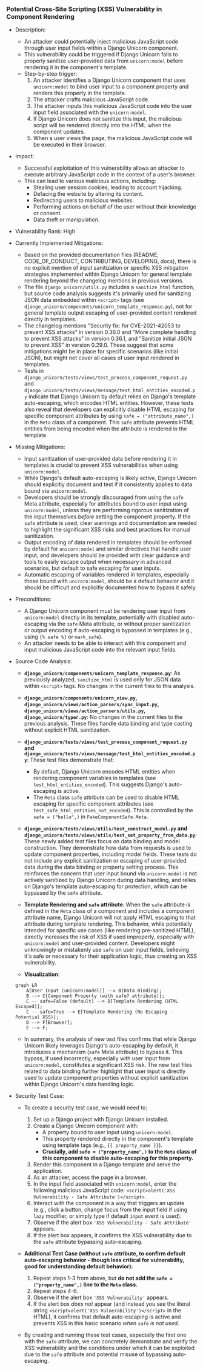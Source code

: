 ### Potential Cross-Site Scripting (XSS) Vulnerability in Component Rendering

- Description:
    - An attacker could potentially inject malicious JavaScript code through user input fields within a Django Unicorn component.
    - This vulnerability could be triggered if Django Unicorn fails to properly sanitize user-provided data from `unicorn:model` before rendering it in the component's template.
    - Step-by-step trigger:
        1. An attacker identifies a Django Unicorn component that uses `unicorn:model` to bind user input to a component property and renders this property in the template.
        2. The attacker crafts malicious JavaScript code.
        3. The attacker inputs this malicious JavaScript code into the user input field associated with the `unicorn:model`.
        4. If Django Unicorn does not sanitize this input, the malicious script will be rendered directly into the HTML when the component updates.
        5. When a user views the page, the malicious JavaScript code will be executed in their browser.

- Impact:
    - Successful exploitation of this vulnerability allows an attacker to execute arbitrary JavaScript code in the context of a user's browser.
    - This can lead to various malicious actions, including:
        - Stealing user session cookies, leading to account hijacking.
        - Defacing the website by altering its content.
        - Redirecting users to malicious websites.
        - Performing actions on behalf of the user without their knowledge or consent.
        - Data theft or manipulation.

- Vulnerability Rank: High

- Currently Implemented Mitigations:
    - Based on the provided documentation files (README, CODE_OF_CONDUCT, CONTRIBUTING, DEVELOPING, docs), there is no explicit mention of input sanitization or specific XSS mitigation strategies implemented within Django Unicorn for general template rendering beyond the changelog mentions in previous versions.
    - The file `django_unicorn/utils.py` includes a `sanitize_html` function, but source code analysis suggests it's primarily used for sanitizing JSON data embedded within `<script>` tags (see `django_unicorn/components/unicorn_template_response.py`), not for general template output escaping of user-provided content rendered directly in templates.
    - The changelog mentions "Security fix: for CVE-2021-42053 to prevent XSS attacks" in version 0.36.0 and "More complete handling to prevent XSS attacks" in version 0.36.1, and "Sanitize initial JSON to prevent XSS" in version 0.29.0. These suggest that some mitigations might be in place for specific scenarios (like initial JSON), but might not cover all cases of user input rendered in templates.
    - Tests in `django_unicorn/tests/views/test_process_component_request.py` and `django_unicorn/tests/views/message/test_html_entities_encoded.py` indicate that Django Unicorn by default relies on Django's template auto-escaping, which encodes HTML entities. However, these tests also reveal that developers can explicitly disable HTML escaping for specific component attributes by using `safe = ("attribute_name",)` in the `Meta` class of a component. This `safe` attribute prevents HTML entities from being encoded when the attribute is rendered in the template.

- Missing Mitigations:
    - Input sanitization of user-provided data before rendering it in templates is crucial to prevent XSS vulnerabilities when using `unicorn:model`.
    - While Django's default auto-escaping is likely active, Django Unicorn should explicitly document and test if it consistently applies to data bound via `unicorn:model`.
    - Developers should be strongly discouraged from using the `safe` Meta attribute, especially for attributes bound to user input using `unicorn:model`, unless they are performing rigorous sanitization of the input themselves *before* setting the component property. If the `safe` attribute is used, clear warnings and documentation are needed to highlight the significant XSS risks and best practices for manual sanitization.
    - Output encoding of data rendered in templates should be enforced by default for `unicorn:model` and similar directives that handle user input, and developers should be provided with clear guidance and tools to easily escape output when necessary in advanced scenarios, but default to safe escaping for user inputs.
    - Automatic escaping of variables rendered in templates, especially those bound with `unicorn:model`, should be a default behavior and it should be difficult and explicitly documented how to bypass it safely.

- Preconditions:
    - A Django Unicorn component must be rendering user input from `unicorn:model` directly in its template, potentially with disabled auto-escaping via the `safe` Meta attribute, or without proper sanitization or output encoding if auto-escaping is bypassed in templates (e.g., using `{% safe %}` or `mark_safe`).
    - An attacker needs to be able to interact with this component and input malicious JavaScript code into the relevant input fields.

- Source Code Analysis:
    - **`django_unicorn/components/unicorn_template_response.py`**:  As previously analyzed, `sanitize_html` is used only for JSON data within `<script>` tags. No changes in the current files to this analysis.
    - **`django_unicorn/components/unicorn_view.py`, `django_unicorn/views/action_parsers/sync_input.py`, `django_unicorn/views/action_parsers/utils.py`, `django_unicorn/typer.py`**: No changes in the current files to the previous analysis. These files handle data binding and type casting without explicit HTML sanitization.
    - **`django_unicorn/tests/views/test_process_component_request.py` and `django_unicorn/tests/views/message/test_html_entities_encoded.py`**: These test files demonstrate that:
        - By default, Django Unicorn encodes HTML entities when rendering component variables in templates (see `test_html_entities_encoded`). This suggests Django's auto-escaping is active.
        - The `Meta` class `safe` attribute can be used to disable HTML escaping for specific component attributes (see `test_safe_html_entities_not_encoded`). This is controlled by the `safe = ("hello",)` in `FakeComponentSafe.Meta`.
    - **`django_unicorn/tests/views/utils/test_construct_model.py` and `django_unicorn/tests/views/utils/test_set_property_from_data.py`**: These newly added test files focus on data binding and model construction. They demonstrate how data from requests is used to update component properties, including model fields. These tests do not include any explicit sanitization or escaping of user-provided data during the data binding or property setting process. This reinforces the concern that user input bound via `unicorn:model` is not actively sanitized by Django Unicorn during data handling, and relies on Django's template auto-escaping for protection, which can be bypassed by the `safe` attribute.

    - **Template Rendering and `safe` attribute**: When the `safe` attribute is defined in the `Meta` class of a component and includes a component attribute name, Django Unicorn will not apply HTML escaping to that attribute during template rendering. This behavior, while potentially intended for specific use cases (like rendering pre-sanitized HTML), directly increases the risk of XSS if used improperly, especially with `unicorn:model` and user-provided content. Developers might unknowingly or mistakenly use `safe` on user input fields, believing it's safe or necessary for their application logic, thus creating an XSS vulnerability.

    - **Visualization**:
    ```mermaid
    graph LR
        A[User Input (unicorn:model)] --> B(Data Binding);
        B --> C{Component Property (with safe? attribute)};
        C -- safe=False (default) --> D[Template Rendering (HTML Escaped)];
        C -- safe=True --> E[Template Rendering (No Escaping - Potential XSS)];
        D --> F[Browser];
        E --> F;
    ```

    - In summary, the analysis of new test files confirms that while Django Unicorn likely leverages Django's auto-escaping by default, it introduces a mechanism (`safe` Meta attribute) to bypass it. This bypass, if used incorrectly, especially with user input from `unicorn:model`, constitutes a significant XSS risk. The new test files related to data binding further highlight that user input is directly used to update component properties without explicit sanitization within Django Unicorn's data handling logic.

- Security Test Case:
    - To create a security test case, we would need to:
        1. Set up a Django project with Django Unicorn installed.
        2. Create a Django Unicorn component with:
            - A property bound to user input using `unicorn:model`.
            - This property rendered directly in the component's template using template tags (e.g., `{{ property_name }}`).
            - **Crucially, add `safe = ("property_name",)` to the `Meta` class of this component to disable auto-escaping for this property.**
        3. Render this component in a Django template and serve the application.
        4. As an attacker, access the page in a browser.
        5. In the input field associated with `unicorn:model`, enter the following malicious JavaScript code: `<script>alert('XSS Vulnerability - Safe Attribute')</script>`.
        6. Interact with the component in a way that triggers an update (e.g., click a button, change focus from the input field if using `lazy` modifier, or simply type if default `input` event is used).
        7. Observe if the alert box `'XSS Vulnerability - Safe Attribute'` appears.
        8. If the alert box appears, it confirms the XSS vulnerability due to the `safe` attribute bypassing auto-escaping.

    - **Additional Test Case (without `safe` attribute, to confirm default auto-escaping behavior - though less critical for vulnerability, good for understanding default behavior):**
        1. Repeat steps 1-3 from above, but **do not add the `safe = ("property_name",)` line to the `Meta` class.**
        2. Repeat steps 4-6.
        3. Observe if the alert box `'XSS Vulnerability'` appears.
        4. If the alert box *does not* appear (and instead you see the literal string `<script>alert('XSS Vulnerability')</script>` in the HTML), it confirms that default auto-escaping is active and prevents XSS in this basic scenario *when `safe` is not used*.

    - By creating and running these test cases, especially the first one with the `safe` attribute, we can concretely demonstrate and verify the XSS vulnerability and the conditions under which it can be exploited due to the `safe` attribute and potential misuse of bypassing auto-escaping.
